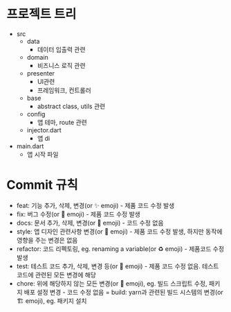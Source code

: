 # 프로젝트 트리
- src
	- data
		- 데이터 입출력 관련
	- domain
		- 비즈니스 로직 관련
	- presenter
		- UI관련
		- 프레임워크, 컨트롤러
	- base
		- abstract class, utils 관련
	- config
		- 앱 테마, route 관련
	- injector.dart
		- 앱 di
- main.dart
	- 앱 시작 파일

# Commit 규칙
- feat: 기능 추가, 삭제, 변경(or ✨ emoji) - 제품 코드 수정 발생
- fix: 버그 수정(or 🐛 emoji) - 제품 코드 수정 발생
- docs: 문서 추가, 삭제, 변경(or 📝 emoji) - 코드 수정 없음
- style: 앱 디자인 관련사항 변경(or 💎 emoji) - 제품 코드 수정 발생, 하지만 동작에 영향을 주는 변경은 없음
- refactor: 코드 리펙토링, eg. renaming a variable(or ♻️ emoji) - 제품코드 수정 발생
- test: 테스트 코드 추가, 삭제, 변경 등(or 🧪 emoji) - 제품 코드 수정 없음. 테스트 코드에 관련된 모든 변경에 해당
- chore: 위에 해당하지 않는 모든 변경(or 🧹 emoji), eg. 빌드 스크립트 수정, 패키지 배포 설정 변경 - 코드 수정 없음
= build: yarn과 관련된 빌드 시스템의 변경(or 🏗️ emoji), eg. 패키지 설치
